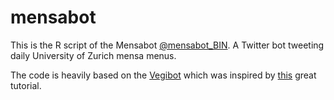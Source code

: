 # mensabot
This is the R script of the Mensabot [@mensabot_BIN](https://twitter.com/Mensabot_BIN). A Twitter bot tweeting daily University of Zurich mensa menus.

The code is heavily based on the [Vegibot](https://github.com/ureber/vegibot) which was inspired by [this](http://www.r-datacollection.com/blog/Programming-a-Twitter-bot/) great tutorial.
